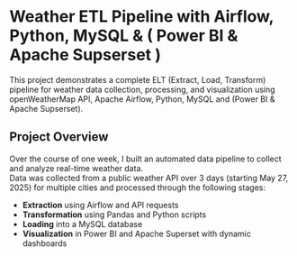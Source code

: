 # Weather ETL Pipeline with Airflow, Python, MySQL & ( Power BI & Apache Supserset )

This project demonstrates a complete ELT (Extract, Load, Transform) pipeline for weather data collection, processing, and visualization using openWeatherMap API, Apache Airflow, Python, MySQL and (Power BI & Apache Supserset).

## Project Overview

Over the course of one week, I built an automated data pipeline to collect and analyze real-time weather data.  
Data was collected from a public weather API over 3 days (starting May 27, 2025) for multiple cities and processed through the following stages:

- **Extraction** using Airflow and API requests  
- **Transformation** using Pandas and Python scripts  
- **Loading** into a MySQL database  
- **Visualization** in Power BI and Apache Superset with dynamic dashboards  
